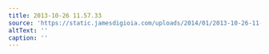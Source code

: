 ```yaml
---
title: 2013-10-26 11.57.33
source: 'https://static.jamesdigioia.com/uploads/2014/01/2013-10-26-11-57-33-scaled.jpg'
altText: ''
caption: ''
---
```


